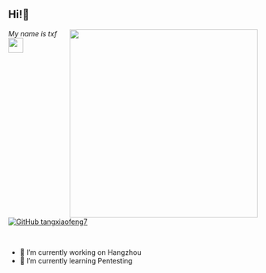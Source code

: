 <h2> Hi!👋</h2>
<img align='right' src="https://github-readme-stats.vercel.app/api?username=tangxiaofeng7&theme=vue&show_icons=true" width="380">
<p><em>My name is txf<br><img src="https://media.giphy.com/media/WUlplcMpOCEmTGBtBW/giphy.gif" width="30"> 
</em></p>

[![GitHub tangxiaofeng7](https://img.shields.io/github/followers/tangxiaofeng7?label=follow%20github&style=flat-square)](https://github.com/tangxiaofeng7)

<br>

- 🔭 I’m currently working on Hangzhou
- 🌱 I’m currently learning Pentesting
